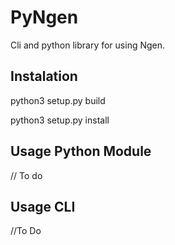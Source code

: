 PyNgen
======

Cli and python library for using Ngen.


Instalation
-----------

python3 setup.py build

python3 setup.py install


Usage Python Module
-------------------

 // To do



Usage CLI
---------

 //To Do
